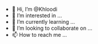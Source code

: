 - 👋 Hi, I’m @Khloodi
- 👀 I’m interested in ...
- 🌱 I’m currently learning ...
- 💞️ I’m looking to collaborate on ...
- 📫 How to reach me ...

<!---
Khloodi/Khloodi is a ✨ special ✨ repository because its `README.md` (this file) appears on your GitHub profile.
You can click the Preview link to take a look at your changes.
--->
